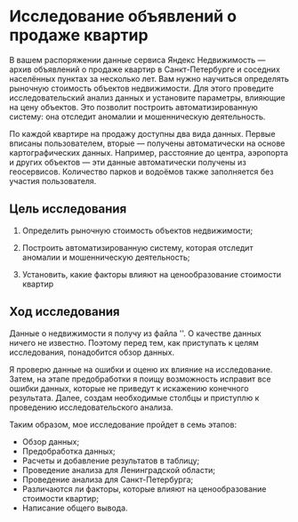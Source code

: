 # Исследование объявлений о продаже квартир

В вашем распоряжении данные сервиса Яндекс Недвижимость — архив объявлений о продаже квартир в Санкт-Петербурге и соседних населённых пунктах за несколько лет. Вам нужно научиться определять рыночную стоимость объектов недвижимости. Для этого проведите исследовательский анализ данных и установите параметры, влияющие на цену объектов. Это позволит построить автоматизированную систему: она отследит аномалии и мошенническую деятельность.

По каждой квартире на продажу доступны два вида данных. Первые вписаны пользователем, вторые — получены автоматически на основе картографических данных. Например, расстояние до центра, аэропорта и других объектов — эти данные автоматически получены из геосервисов. Количество парков и водоёмов также заполняется без участия пользователя.


## Цель исследования

1. Определить рыночную стоимость объектов недвижимости;

2. Построить автоматизированную  систему, которая отследит аномалии и мошенническую деятельность;

3. Установить, какие факторы влияют на ценообразование стоимости квартир


## Ход исследования

Данные о недвижимости я получу из файла ''. О качестве данных ничего не известно. Поэтому перед тем, как приступать к целям исследования, понадобится обзор данных.

Я проверю данные на ошибки и оценю их влияние на исследование. Затем, на этапе предобработки я поищу возможность исправит все ошибки данных, которые не приведут к искажению конечного результата. Далее, создам необходимые столбцы и приступлю к проведению исследовательского анализа.

Таким образом, мое исследование пройдет в семь этапов:
- Обзор данных;
- Предобработка данных;
- Расчеты и добавление результатов в таблицу;
- Проведение анализа для Ленинградской области;
- Проведение анализа для Санкт-Петербурга;
- Различаются ли факторы, которые влияют на ценообразование стоимости квартир;
- Написание общего вывода.
